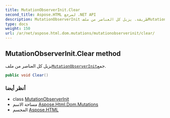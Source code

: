 ```yaml
---
title: MutationObserverInit.Clear
second_title: Aspose.HTML لمرجع .NET API
description: MutationObserverInit طريقة. يزيل كل العناصر من ملفMutationObserverInitجمع.
type: docs
weight: 150
url: /ar/net/aspose.html.dom.mutations/mutationobserverinit/clear/
---
```

## MutationObserverInit.Clear method

يزيل كل العناصر من ملف[`MutationObserverInit`](../)جمع.

```csharp
public void Clear()
```

### أنظر أيضا

* class [MutationObserverInit](../)
* مساحة الاسم [Aspose.Html.Dom.Mutations](../../mutationobserverinit/)
* المجسم [Aspose.HTML](../../../)


